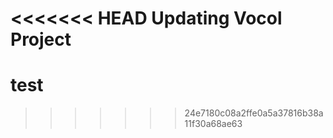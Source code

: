 <<<<<<< HEAD
Updating Vocol Project
=======
# test
>>>>>>> 24e7180c08a2ffe0a5a37816b38a11f30a68ae63
